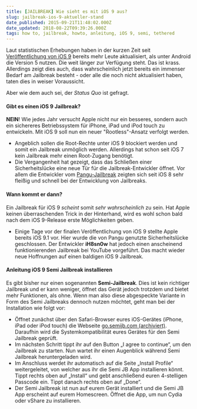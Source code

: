 ```yaml
---
title: [JAILBREAK] Wie sieht es mit iOS 9 aus?
slug: jailbreak-ios-9-aktueller-stand
date_published: 2015-09-21T11:48:02.000Z
date_updated: 2018-08-22T09:39:26.000Z
tags: how to, jailbreak, howto, anleitung, iOS 9, semi, tethered
---
```


Laut statistischen Erhebungen haben in der kurzen Zeit seit [Veröffentlichung von iOS 9](__GHOST_URL__/update-ios-9-ist-da/) bereits mehr Leute aktualisiert, als unter Android die Version 5 nutzen. Die weit länger zur Verfügung steht. Das ist krass. Allerdings zeigt dies auch, dass wahrscheinlich jetzt bereits ein immenser Bedarf am Jailbreak besteht - oder alle die noch nicht aktualisiert haben, taten dies in weiser Voraussicht. 

Aber wie dem auch sei, der *Status Quo* ist gefragt.

#### Gibt es einen iOS 9 Jailbreak?

**NEIN**! Wie jedes Jahr versucht Apple nicht nur ein besseres, sondern auch ein sichereres Betriebssystem für iPhone, iPad und iPod touch zu entwickeln. Mit iOS 9 soll nun ein neuer "Rootless"-Ansatz verfolgt werden.

- Angeblich sollen die Root-Rechte unter iOS 9 blockiert werden und somit ein Jailbreak unmöglich werden. Allerdings hat schon seit iOS 7 kein Jailbreak mehr einen Root-Zugang benötigt.
- Die Vergangenheit hat gezeigt, dass das Schließen einer Sicherheitslücke eine neue Tür für die Jailbreak-Entwickler öffnet. Vor allem die Entwickler vom [Pangu-Jailbreak](http://thafaker.de/tag/pangu/) zeigten sich seit iOS 8 sehr fleißig und schnell bei der Entwicklung von Jailbreaks.

#### Wann kommt er dann?

Ein Jailbreak für iOS 9 *scheint* somit *sehr wahrscheinlich* zu sein. Hat Apple keinen überraschenden Trick in der Hinterhand, wird es wohl schon bald nach dem iOS 9-Release erste Möglichkeiten geben.

- Einige Tage vor der finalen Veröffentlichung von iOS 9 stellte Apple bereits iOS 9.1 vor. Hier wurde die von Pangu genutzte Sicherheitslücke geschlossen. Der Entwickler **iH8sn0w** hat jedoch einen anscheinend funktionierenden Jailbreak bei YouTube vorgeführt. Das macht wieder neue Hoffnungen auf einen baldigen iOS 9 Jailbreak.

#### Anleitung iOS 9 Semi Jailbreak installieren

Es gibt bisher nur einen sogenannten **Semi-Jailbreak**. Dies ist kein richtiger Jailbreak und er kann weniger, öffnet das Gerät jedoch trotzdem und bietet mehr Funktionen, als ohne. Wenn man also diese abgespeckte Variante in Form des Semi Jailbreaks dennoch nutzen möchtet, geht man bei der Installation wie folgt vor:

- Öffnet zunächst über den Safari-Browser eures iOS-Gerätes (iPhone, iPad oder iPod touch) die Webseite [go.semijb.com (archiviert)](http://web.archive.org/web/20210921075702/http://go.semijb.com/). Daraufhin wird die Systemkompatibilität eures Gerätes für den Semi Jailbreak geprüft.
- Im nächsten Schritt tippt ihr auf den Button „I agree to continue“, um den Jailbreak zu starten. Nun wartet ihr einen Augenblick während Semi Jailbreak heruntergeladen wird.
- Im Anschluss werdet ihr automatisch auf die Seite „Install Profile“ weitergeleitet, von welcher aus ihr die Semi JB App installieren könnt. Tippt rechts oben auf „Install“ und gebt anschließend euren 4-stelligen Passcode ein. Tippt danach rechts oben auf „Done“.
- Der Semi Jailbreak ist nun auf eurem Gerät installiert und die Semi JB App erscheint auf eurem Homescreen. Öffnet die App, um nun Cydia oder vShare zu installieren.

